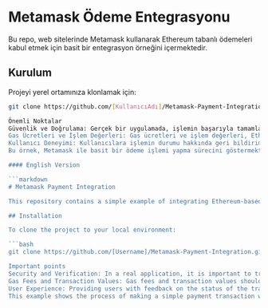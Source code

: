 # Metamask Ödeme Entegrasyonu

Bu repo, web sitelerinde Metamask kullanarak Ethereum tabanlı ödemeleri kabul etmek için basit bir entegrasyon örneğini içermektedir.

## Kurulum

Projeyi yerel ortamınıza klonlamak için:

```bash
git clone https://github.com/[KullanıcıAdı]/Metamask-Payment-Integration.git

Önemli Noktalar
Güvenlik ve Doğrulama: Gerçek bir uygulamada, işlemin başarıyla tamamlandığını doğrulamak için Ethereum blockchain'inde işlemi takip etmek önemlidir.
Gas Ücretleri ve İşlem Değerleri: Gas ücretleri ve işlem değerleri, Ethereum ağının mevcut durumuna göre ayarlanmalıdır.
Kullanıcı Deneyimi: Kullanıcılara işlemin durumu hakkında geri bildirim sağlamak, iyi bir kullanıcı deneyimi için önemlidir.
Bu örnek, Metamask ile basit bir ödeme işlemi yapma sürecini göstermektedir. Daha karmaşık uygulamalar için ek işlevler ve güvenlik kontrolleri eklemeniz gerekebilir.

#### English Version

```markdown
# Metamask Payment Integration

This repository contains a simple example of integrating Ethereum-based payments using Metamask in websites.

## Installation

To clone the project to your local environment:

```bash
git clone https://github.com/[Username]/Metamask-Payment-Integration.git

Important points
Security and Verification: In a real application, it is important to track the transaction on the Ethereum blockchain to verify that the transaction was completed successfully.
Gas Fees and Transaction Values: Gas fees and transaction values should be adjusted according to the current state of the Ethereum network.
User Experience: Providing users with feedback on the status of the transaction is important for a good user experience.
This example shows the process of making a simple payment transaction with Metamask. For more complex applications, you may need to add additional functionality and security controls.
